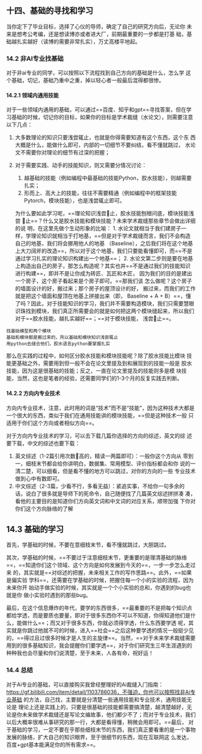 ## ⼗四、基础的寻找和学习 


当你定下了毕业⽬标，选择了⼼仪的导师，确定了⾃⼰的研究⽅向后，⽆论你 未来是想考公考编，还是想读博亦或者进⼤⼚，前期最重要的⼀步都是打基 础，基础越扎实越好（读博的需要⾮常扎实），万丈⾼楼平地起。

### 14.2 非AI专业找基础

对于⾮ai专业的同学，可以按照以下流程找到⾃⼰⽅向的基础是什么，怎么学 这个基础，切记，基础乃重中之重，掉以轻⼼者⼀般最后混得都很惨。

#### 14.2.1 领域内通⽤技能

对于⼀些领域内通⽤的基础，可以通过==百度、知乎和gpt==寻找答案，但在学习基础的时候，切记你的⽬标，如果你的⽬标是学术裁缝（⽔论⽂），则需要注意以下⼏点：

1. ⼤多数理论的知识只要浅尝辄止，也就是你得需要知道有这个东⻄，这个东 ⻄⼤概是什么，能做什么即可，内部的⼀切细节不要纠结，看不懂就跳过， ⽔论⽂不需要你对理论的细节有过深的把握； 

2. 对于需要实践、动⼿的技能知识，则⼜需要分情况讨论： 

   1. 越基础的技能（例如编程中最基础的技能Python，胶⽔技能），则越需要扎实； 
   2. 形⽽上、⾼⼤上的技能，往往不需要精通（例如编程中的框架技能 Pytorch，模块技能），也是浅尝辄止即可。

   为什么要如此学习呢，==理论知识浅尝᫿⽌，胶⽔技能刨根问底，模块技能浅尝 ᫿⽌==？什么⼜是胶⽔技能和模块技能？未来学术裁缝那些章节会做出详细的说 明，在这⾥先做个⽣动形象的⽐喻： 1. ⽔论⽂就相当于我们建房⼦⼀样，学理论知识就相当于打地基，==但是对于学术裁缝⽽⾔，我们不会构造⾃⼰的地基，我们将会挪⽤他⼈的地基 （Baseline），之后我们将在这个地基上⼤⼑阔斧的改造==，所以对于这个地基，我们只要能看懂即可，⽽==不是通过学习扎实的理论知识构建出⼀个地基==； 2. ⽔论⽂第⼆步则是要在地基上构造出⾃⼰的房⼦，那怎么构造呢？其实也并==不是通过我们的技能知识进⾏构建==，即并不是让你成为砖匠、瓦匠和⽊匠， 因为我们的⽬的是建出⼀个房⼦，这个房⼦看起来是个房⼦即可。==那我们该 怎么做呢？这个房⼦的墙⾯设计的好，搬过来；那个房⼦的屋顶设计的好， 搬过来，⽽我们的⼯作就是把这个墙⾯和屋顶在地基上拼接出来（即， Baseline + A + B）==，懂了吗？因此，对于技能知识的学习，我们并不需要构造模块，我们只需要慧眼识珠找到模块，我们真正所需要会的就是如何把这两个模块缝起来，所以我们对于==胶⽔技能，越扎实越好==；==对于模块技能， 浅尝᫿⽌==。

```text
找基础模型和两个模块
基础和模块都是搬过来的，所以基础和模块知识浅尝辄止
用python去缝合他们，胶水语言python要掌握扎实
```

那么在实践的过程中，如何区分胶⽔技能和模块技能呢？除了胶⽔技能⽐模块 技能更基础之外，需要⽤到但⼀般不会在论⽂⾥提及到和展现到的技能⼀般是 胶⽔技能，因为这是很基础的技能；反之，⼀直在论⽂⾥提及的技能则多是模 块技能，当然，这也是笔者的经验，还需要同学们的1-3个⽉的反复实践去判断。

#### 14.2.2 ⽅向内专业技术

⽅向内专业技术，注意，此时⽤的词是“技术”⽽不是“技能”，因为这种技术⼤都是⼀个很⼤的东⻄，类似于我们在通⽤技能讲的模块技能，==但是这种技术⼀般 只适⽤于你们这个⽅向或者相似⽅向==。

对于⽅向内专业技术的学习，可以去下载⼏篇你选择的⽅向的综述，英⽂的综 述要下载，中⽂的综述也要下载：

1. 英⽂综述（1-2篇引⽤次数᫾⾼的，精读⼀两篇即可）：⼀般你这个⽅向从 零到⼀，细枝末节都会给你讲明⽩，数据集、常⽤模型、评价指标都会和你 说的⼀清⼆楚，可以细看，但是看不懂的地⽅可以跳过，对你的⽅向的⼀些 专业技术做到⼼中有数即可。 
2. 中⽂综述（2-3篇，少看不⾏，多看⽆益）：紧追实事，不给你⼀句多余的 话，说⽩了很多就是导师下的死命令，⾃⼰随便找了⼏篇英⽂综述拼拼凑 凑，看他的主要⽬的是知道你们⽅向英⽂词和中⽂词的对应关系，顺带加强 下你对你们这个⽅向脉络的了解

## 14.3 基础的学习

⾸先，学基础的时候，不要在意细枝末节，看不懂就跳过，⼤胆跳过。

其次，学基础的时候，==不要过于注意细枝末节，更重要的是理清基础的脉络==，==知道你们这个领域、这个⽅向是如何发展到今天的==，⼀步⼀步怎么⾛过来 的，其实就是==对综述的把握，未来相关⼯作的写作思路==。此外，==如果是偏实验 学科==，还需要在学基础的时候，把握住每⼀个⼩的实验的流程，因为未来你开 始动⼿做实验的时候，其实就是⼀个个⼩实验的总和，你遇到的bug也就是你 做⼩实验时遇到的那些bug。

最后，在这个信息爆炸的年代，要学的东⻄很多，==最重要的不是把每个知识点 都给学透，⽽是要质也要量，即对于很多东⻄你不可以不知道，你得知道他们是什么，能做什么==；⽽⼜对于很多东⻄，你就必须得学透，什么东⻄要学透 呢，其实就是你跳过他就不可的时候，进⼊==社会==之后这种要学透的情况⼀般挺少⻅的，==得过且过很多时候才是⼈⽣的主旋律==。当然，==对于未来学术裁缝需要⽤到的很多基础知识，我会提醒你们要学透==，对于你们研究⽣三年⽣涯遇到的种种我也会尽量和你们说清楚，⾄于未来，⼈各有命，祝好运！

### 14.4 总结

对于Ai专业的基础，可以直接购买我曾经整理好的Ai裁缝⼊⻔指南：https://gf.bilibili.com/item/detail/1103786036，不强迫，你也可以按照找⾮Ai专业基础 的⽅法，⾃⼰找，主要就是分清楚⼀些通⽤技能和专业技术，通⽤技能⽆论是 理论上还是实践上的，只要是很基础的技能都需要搞清楚，越清楚越好，⽆论是你未来做学术裁缝还是写论⽂编故事，他们都少不了；⽽对于专业技术，我们以后⼤概率很难从事研究的那⼀⾏，⼤都是看得懂，稍微会⽤即可。==最后， 对于基础的学习，⼀定不要在乎那些细枝末节的东⻄，我们真正要看重的是⼀个事物发展的脉络，扩⼤⾃⼰的知识眼界，⾄于很细节的东⻄，现在互联⽹这 么发达，百度+gpt基本能满⾜你的所有需求==。









